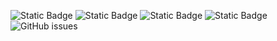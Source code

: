 ![Static Badge](https://img.shields.io/badge/blacklists-61-000000) ![Static Badge](https://img.shields.io/badge/blacklisted-2882814-cc0000) ![Static Badge](https://img.shields.io/badge/whitelisted-2250-00CC00) ![Static Badge](https://img.shields.io/badge/streaming_blacklist-28107-000000) ![GitHub issues](https://img.shields.io/github/issues/fabriziosalmi/blacklists)
